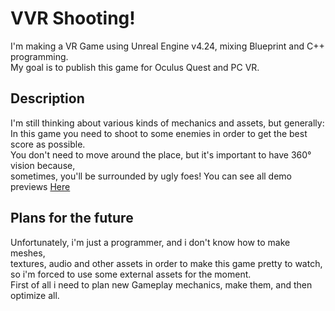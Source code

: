 # VVR Shooting!

I'm making a VR Game using Unreal Engine v4.24, mixing Blueprint and C++ programming.  
My goal is to publish this game for Oculus Quest and PC VR.

## Description

I'm still thinking about various kinds of mechanics and assets, but generally:  
In this game you need to shoot to some enemies in order to get the best score as possible.  
You don't need to move around the place, but it's important to have 360° vision because,  
sometimes, you'll be surrounded by ugly foes! 
You can see all demo previews [Here](https://www.youtube.com/playlist?list=PLy8H7aSxKY2zJvvVV8CuTzOigi-MeRn6C)

## Plans for the future

Unfortunately, i'm just a programmer, and i don't know how to make meshes,  
textures, audio and other assets in order to make this game pretty to watch,  
so i'm forced to use some external assets for the moment.  
First of all i need to plan new Gameplay mechanics, make them, and then optimize all.  